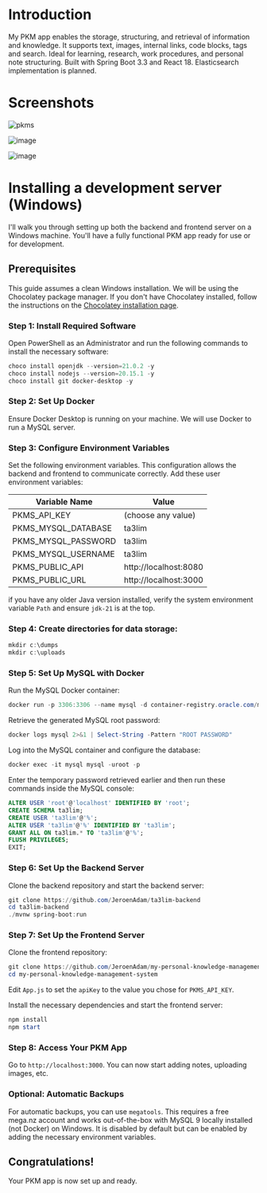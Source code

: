 # Introduction

My PKM app enables the storage, structuring, and retrieval of information and knowledge. It supports text, images, internal links, code blocks, tags and search. Ideal for learning, research, work procedures, and personal note structuring. Built with Spring Boot 3.3 and React 18. Elasticsearch implementation is planned.

# Screenshots
 
![pkms](https://github.com/user-attachments/assets/addaff38-5217-4da2-abe2-160d287270c7)
  
 
    
![image](https://github.com/user-attachments/assets/60354985-52b5-4040-93eb-a172805e9949)
 
  
![image](https://github.com/user-attachments/assets/99c0c40c-20dd-42cf-bb17-23a78f8fc886)
 
 

# Installing a development server (Windows)

I'll walk you through setting up both the backend and frontend server on a Windows machine.
You'll have a fully functional PKM app ready for use or for development.

## Prerequisites

This guide assumes a clean Windows installation. We will be using the Chocolatey package manager. If you don't have Chocolatey installed, follow the instructions on the [Chocolatey installation page](https://chocolatey.org/install).

### Step 1: Install Required Software

Open PowerShell as an Administrator and run the following commands to install the necessary software:

```powershell
choco install openjdk --version=21.0.2 -y
choco install nodejs --version=20.15.1 -y
choco install git docker-desktop -y
```

### Step 2: Set Up Docker

Ensure Docker Desktop is running on your machine. We will use Docker to run a MySQL server.

### Step 3: Configure Environment Variables

Set the following environment variables. This configuration allows the backend and frontend to communicate correctly. Add these user environment variables:

| Variable Name           | Value                      |
|-------------------------|----------------------------|
| PKMS_API_KEY            | (choose any value)         |
| PKMS_MYSQL_DATABASE     | ta3lim                     |
| PKMS_MYSQL_PASSWORD     | ta3lim                     |
| PKMS_MYSQL_USERNAME     | ta3lim                     |
| PKMS_PUBLIC_API         | http://localhost:8080      |
| PKMS_PUBLIC_URL         | http://localhost:3000      |

if you have any older Java version installed, verify the system environment variable `Path` and ensure `jdk-21` is at the top. 

### Step 4: Create directories for data storage:

```powershell
mkdir c:\dumps
mkdir c:\uploads
```

### Step 5: Set Up MySQL with Docker

Run the MySQL Docker container:

```powershell
docker run -p 3306:3306 --name mysql -d container-registry.oracle.com/mysql/community-server:9.0 --character-set-server=utf8mb4
```

Retrieve the generated MySQL root password:

```powershell
docker logs mysql 2>&1 | Select-String -Pattern "ROOT PASSWORD"
```

Log into the MySQL container and configure the database:

```powershell
docker exec -it mysql mysql -uroot -p
```

Enter the temporary password retrieved earlier and then run these commands inside the MySQL console:

```sql
ALTER USER 'root'@'localhost' IDENTIFIED BY 'root';
CREATE SCHEMA ta3lim;
CREATE USER 'ta3lim'@'%';
ALTER USER 'ta3lim'@'%' IDENTIFIED BY 'ta3lim';
GRANT ALL ON ta3lim.* TO 'ta3lim'@'%';
FLUSH PRIVILEGES;
EXIT;
```

### Step 6: Set Up the Backend Server

Clone the backend repository and start the backend server:

```powershell
git clone https://github.com/JeroenAdam/ta3lim-backend
cd ta3lim-backend
./mvnw spring-boot:run
```

### Step 7: Set Up the Frontend Server

Clone the frontend repository:

```powershell
git clone https://github.com/JeroenAdam/my-personal-knowledge-management-system
cd my-personal-knowledge-management-system
```

Edit `App.js` to set the `apiKey` to the value you chose for `PKMS_API_KEY`.

Install the necessary dependencies and start the frontend server:

```powershell
npm install
npm start
```

### Step 8: Access Your PKM App

Go to `http://localhost:3000`. You can now start adding notes, uploading images, etc.

### Optional: Automatic Backups

For automatic backups, you can use `megatools`. This requires a free mega.nz account and works out-of-the-box with MySQL 9 locally installed (not Docker) on Windows. It is disabled by default but can be enabled by adding the necessary environment variables.

## Congratulations!

Your PKM app is now set up and ready.
